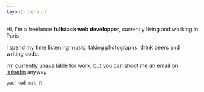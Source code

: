 ```yaml
---
layout: default
---
```


Hi, I'm a freelance **fullstack web developper**, currently living and working in Paris

I spend my time listening music, taking photographs, drink beers and writing code.

I’m currently unavailable for work, but you can shoot me an email on [linkedin](https://fr.linkedin.com/in/fabienlefrapper) anyway.

`yecʼhed mat 🍺`


